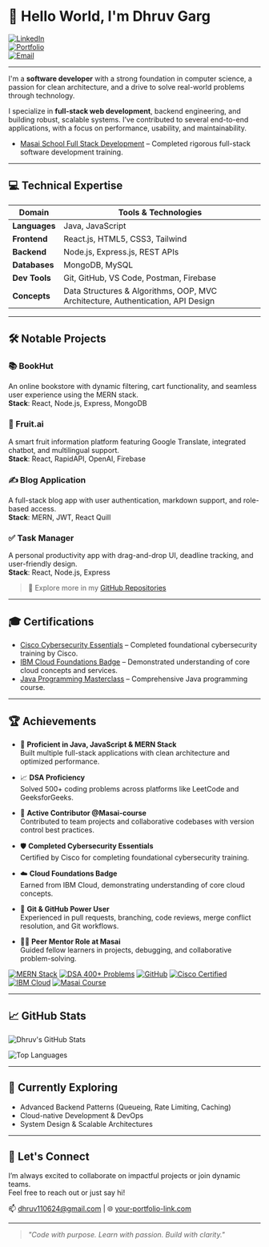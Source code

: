 # 👋 Hello World, I'm Dhruv Garg

[![LinkedIn](https://img.shields.io/badge/-LinkedIn-0A66C2?style=flat&logo=linkedin&logoColor=white)](https://www.linkedin.com/in/dhruv-garg-0656b9228)  
[![Portfolio](https://img.shields.io/badge/-Portfolio-000000?style=flat&logo=vercel&logoColor=white)](https://your-portfolio-link.com)  
[![Email](https://img.shields.io/badge/-Email-EA4335?style=flat&logo=gmail&logoColor=white)](mailto:dhruv110624@gmail.com)

---
I'm a **software developer** with a strong foundation in computer science, a passion for clean architecture, and a drive to solve real-world problems through technology.

I specialize in **full-stack web development**, backend engineering, and building robust, scalable systems. I’ve contributed to several end-to-end applications, with a focus on performance, usability, and maintainability.

- [Masai School Full Stack Development](https://www.masaischool.com/certification) – Completed rigorous full-stack software development training.
---

## 💻 Technical Expertise

| Domain | Tools & Technologies |
|--------|----------------------|
| **Languages** | Java, JavaScript |
| **Frontend** | React.js, HTML5, CSS3, Tailwind |
| **Backend** | Node.js, Express.js, REST APIs |
| **Databases** | MongoDB, MySQL |
| **Dev Tools** | Git, GitHub, VS Code, Postman, Firebase |
| **Concepts** | Data Structures & Algorithms, OOP, MVC Architecture, Authentication, API Design |

---
## 🛠️ Notable Projects

### 📚 BookHut  
An online bookstore with dynamic filtering, cart functionality, and seamless user experience using the MERN stack.  
**Stack**: React, Node.js, Express, MongoDB

### 🍓 Fruit.ai  
A smart fruit information platform featuring Google Translate, integrated chatbot, and multilingual support.  
**Stack**: React, RapidAPI, OpenAI, Firebase

### ✍️ Blog Application  
A full-stack blog app with user authentication, markdown support, and role-based access.  
**Stack**: MERN, JWT, React Quill

### ✅ Task Manager  
A personal productivity app with drag-and-drop UI, deadline tracking, and user-friendly design.  
**Stack**: React, Node.js, Express

> 🔗 Explore more in my [GitHub Repositories](https://github.com/Dhruv-garg17?tab=repositories)

---
## 🎓 Certifications

- [Cisco Cybersecurity Essentials](https://www.cisco.com/c/en_in/training-events/training-certifications/certifications/cybersecurity-essentials.html) – Completed foundational cybersecurity training by Cisco.
- [IBM Cloud Foundations Badge](https://www.your-ibm-cert-link.com) – Demonstrated understanding of core cloud concepts and services.
- [Java Programming Masterclass](https://www.udemy.com/course/java-the-complete-java-developer-course/) – Comprehensive Java programming course.

---
## 🏆 Achievements

- 🧠 **Proficient in Java, JavaScript & MERN Stack**  
  Built multiple full-stack applications with clean architecture and optimized performance.

- 📈 **DSA Proficiency**  
  Solved 500+ coding problems across platforms like LeetCode and GeeksforGeeks.

- 👥 **Active Contributor @Masai-course**  
  Contributed to team projects and collaborative codebases with version control best practices.

- 🛡️ **Completed Cybersecurity Essentials**  
  Certified by Cisco for completing foundational cybersecurity training.

- ☁️ **Cloud Foundations Badge**  
  Earned from IBM Cloud, demonstrating understanding of core cloud concepts.

- 🧰 **Git & GitHub Power User**  
  Experienced in pull requests, branching, code reviews, merge conflict resolution, and Git workflows.

- 🧑‍🏫 **Peer Mentor Role at Masai**  
  Guided fellow learners in projects, debugging, and collaborative problem-solving.

[![MERN Stack](https://img.shields.io/badge/MERN%20Stack-Expert-brightgreen)](#)
[![DSA 400+ Problems](https://img.shields.io/badge/DSA-400%2B%20Problems-orange)](#)
[![GitHub](https://img.shields.io/badge/GitHub-Contributor-blue)](#)
[![Cisco Certified](https://img.shields.io/badge/Cisco-Cybersecurity%20Essentials-blue)](#)
[![IBM Cloud](https://img.shields.io/badge/IBM-Cloud%20Foundations-lightblue)](#)
[![Masai Course](https://img.shields.io/badge/Masai-Organization-red)](https://github.com/masai-course)

---
## 📈 GitHub Stats

![Dhruv's GitHub Stats](https://github-readme-stats.vercel.app/api?username=Dhruv-garg17&show_icons=true&theme=github_dark&hide_title=false&count_private=true)

![Top Languages](https://github-readme-stats.vercel.app/api/top-langs/?username=Dhruv-garg17&layout=compact&theme=github_dark)


---

## 📌 Currently Exploring
- Advanced Backend Patterns (Queueing, Rate Limiting, Caching)
- Cloud-native Development & DevOps
- System Design & Scalable Architectures

---

## 🤝 Let's Connect
I’m always excited to collaborate on impactful projects or join dynamic teams.  
Feel free to reach out or just say hi!

📫 [dhruv110624@gmail.com](mailto:dhruv110624@gmail.com) | 🌐 [your-portfolio-link.com](https://your-portfolio-link.com)

---

> *"Code with purpose. Learn with passion. Build with clarity."*
